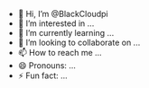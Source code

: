 - 👋 Hi, I’m @BlackCloudpi
- 👀 I’m interested in ...
- 🌱 I’m currently learning ...
- 💞️ I’m looking to collaborate on ...
- 📫 How to reach me ...
- 😄 Pronouns: ...
- ⚡ Fun fact: ...

<!---
BlackCloudpi/BlackCloudpi is a ✨ special ✨ repository because its `README.md` (this file) appears on your GitHub profile.
You can click the Preview link to take a look at your changes.
--->
